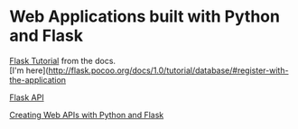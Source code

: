 # Web Applications built with Python and Flask

[Flask Tutorial](http://flask.pocoo.org/docs/1.0/tutorial/) from the docs.  
[I'm here](http://flask.pocoo.org/docs/1.0/tutorial/database/#register-with-the-application 

[Flask API](https://www.flaskapi.org/)

[Creating Web APIs with Python and Flask](https://programminghistorian.org/en/lessons/creating-apis-with-python-and-flask)

